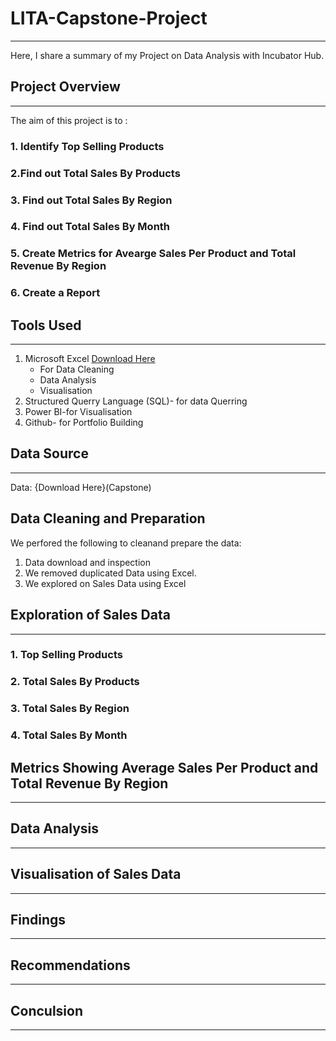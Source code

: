 # LITA-Capstone-Project
---
Here, I share a summary of my Project on Data Analysis with Incubator Hub.
## Project Overview
---

The aim of this project is to :

### 1. Identify Top Selling Products

### 2.Find out Total Sales By Products

### 3. Find out Total Sales By Region

### 4. Find out Total Sales By Month

### 5. Create Metrics for Avearge Sales Per Product and Total Revenue By Region

### 6. Create a Report


## Tools Used
---

1. Microsoft Excel [Download Here](https://www.microsoft.com)
   * For Data Cleaning
   * Data Analysis
   * Visualisation
2. Structured Querry Language (SQL)- for data Querring
4. Power BI-for Visualisation
5. Github- for Portfolio Building

## Data Source
---
Data: {Download Here}(Capstone)

  
## Data Cleaning and Preparation
We perfored the following to cleanand prepare the data:
1. Data download and inspection
1. We removed duplicated Data using Excel.
2. We explored on Sales Data using Excel
   
## Exploration of Sales Data
---

### 1. Top Selling Products

### 2. Total Sales By Products

### 3. Total Sales By Region

### 4. Total Sales By Month

## Metrics Showing Average Sales Per Product and Total Revenue By Region 
---

## Data Analysis
---

## Visualisation of Sales Data
---

## Findings
---
## Recommendations
---

## Conculsion
---




##

